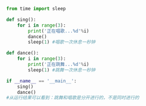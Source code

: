 
<BlogInfo id="813" title="1.唱歌和跳舞案例" author="白日梦想猿" pv=0 read_times=0 pre_cost_time=0分15秒 category="并发编程" tag_list="['并发编程']" create_time="2020.04.28 08:12:04" update_time="2020.04.28 08:20:51" />

```python
from time import sleep

def sing():
    for i in range(3):
        print('正在唱歌...%d'%i)
        dance()
        sleep(1) #唱歌一次休息一秒钟

def dance():
    for i in range(3):
        print('正在跳舞...%d'%i)
        sleep(1) #跳舞一次休息一秒钟

if __name__ == '__main__':
    sing()
    dance()
#从运行结果可以看到：跳舞和唱歌是分开进行的，不是同时进行的

```
